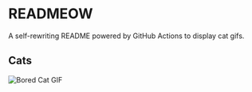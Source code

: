 # READMEOW

A self-rewriting README powered by GitHub Actions to display cat gifs.

## Cats

![Bored Cat GIF](https://media3.giphy.com/media/mlvseq9yvZhba/200.gif?cid=9acd02dahn4ieo1r84e26mqvz3frvhd0nqhjltje9biel6xc&ep=v1_gifs_search&rid=200.gif&ct=g)
